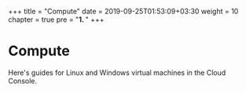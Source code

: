 +++
title = "Compute"
date = 2019-09-25T01:53:09+03:30
weight = 10
chapter = true
pre = "<b>1. </b>"
+++
# Compute
Here's guides for Linux and Windows virtual machines in the Cloud Console.
